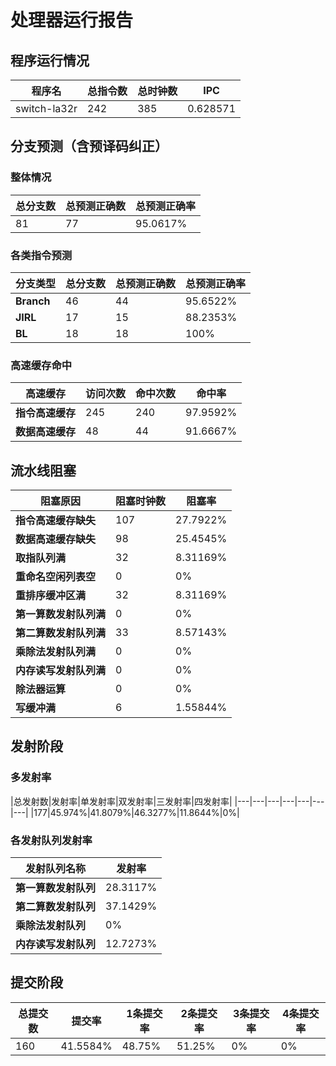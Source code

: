 # 处理器运行报告
## 程序运行情况
|程序名|总指令数|总时钟数|IPC|
|---|---|---|---|
|switch-la32r|242|385|0.628571|

## 分支预测（含预译码纠正）
### 整体情况
|总分支数|总预测正确数|总预测正确率|
|---|---|---|
|81|77|95.0617%|

### 各类指令预测
|分支类型|总分支数|总预测正确数|总预测正确率|
|---|---|---|---|
|**Branch**| 46 | 44 | 95.6522%|
|**JIRL**| 17 | 15 | 88.2353%|
|**BL**| 18 | 18 | 100%|

### 高速缓存命中
|高速缓存|访问次数|命中次数|命中率|
|---|---|---|---|
|**指令高速缓存**| 245 | 240 | 97.9592%|
|**数据高速缓存**| 48 | 44 | 91.6667%|
## 流水线阻塞
|阻塞原因|阻塞时钟数|阻塞率|
|---|---|---|
|**指令高速缓存缺失**| 107 | 27.7922%|
|**数据高速缓存缺失**| 98 | 25.4545%|
|**取指队列满**| 32 | 8.31169%|
|**重命名空闲列表空**|0 | 0%|
|**重排序缓冲区满**|32 | 8.31169%|
|**第一算数发射队列满**|0 | 0%|
|**第二算数发射队列满**|33 | 8.57143%|
|**乘除法发射队列满**|0 | 0%|
|**内存读写发射队列满**|0 | 0%|
|**除法器运算**|0 | 0%|
|**写缓冲满**|6 | 1.55844%|

## 发射阶段
### 多发射率
|总发射数|发射率|单发射率|双发射率|三发射率|四发射率|
|---|---|---|---|---|---|---|
|177|45.974%|41.8079%|46.3277%|11.8644%|0%|

### 各发射队列发射率
|发射队列名称|发射率|
|---|---|
|**第一算数发射队列**|28.3117%|
|**第二算数发射队列**|37.1429%|
|**乘除法发射队列**|0%|
|**内存读写发射队列**|12.7273%|

## 提交阶段
|总提交数|提交率|1条提交率|2条提交率|3条提交率|4条提交率|
|---|---|---|---|---|---|
|160|41.5584%|48.75%|51.25%|0%|0%|
